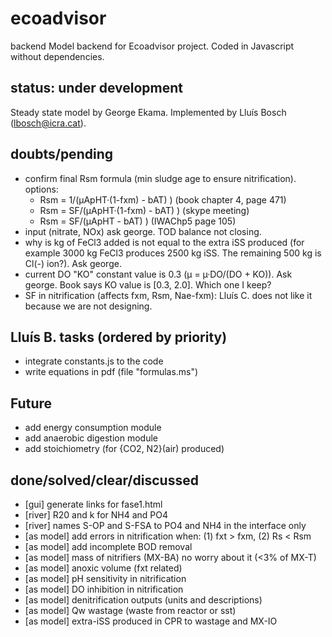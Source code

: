 # ecoadvisor 
backend Model backend for Ecoadvisor project. Coded in Javascript
without dependencies.

## status: under development 
Steady state model by George Ekama.  Implemented
by Lluís Bosch (lbosch@icra.cat).

## doubts/pending
- confirm final Rsm formula (min sludge age to ensure nitrification).  options:
  - Rsm =  1/(µApHT·(1-fxm) - bAT) ) (book chapter 4, page 471)
  - Rsm = SF/(µApHT·(1-fxm) - bAT) ) (skype meeting)
  - Rsm = SF/(µApHT - bAT) )         (IWAChp5 page 105)
- input (nitrate, NOx) ask george. TOD balance not closing.
- why is kg of FeCl3 added is not equal to the extra iSS produced (for example
  3000 kg FeCl3 produces 2500 kg iSS. The remaining 500 kg is Cl(-) ion?). Ask
  george.
- current DO "KO" constant value is 0.3 (µ = µ·DO/(DO + KO)). Ask george. Book
  says KO value is [0.3, 2.0]. Which one I keep?
- SF in nitrification (affects fxm, Rsm, Nae-fxm): Lluís C. does not like it
  because we are not designing.

## Lluís B. tasks (ordered by priority)
- integrate constants.js to the code
- write equations in pdf (file "formulas.ms")

## Future
- add energy consumption module
- add anaerobic digestion module
- add stoichiometry (for {CO2, N2}(air) produced)

## done/solved/clear/discussed
- [gui] generate links for fase1.html
- [river] R20 and k for NH4 and PO4
- [river] names S-OP and S-FSA to PO4 and NH4 in the interface only
- [as model] add errors in nitrification when: (1) fxt > fxm, (2) Rs  < Rsm
- [as model] add incomplete BOD removal
- [as model] mass of nitrifiers (MX-BA) no worry about it (<3% of MX-T)
- [as model] anoxic volume (fxt related)
- [as model] pH sensitivity in nitrification
- [as model] DO inhibition in nitrification
- [as model] denitrification outputs (units and descriptions)
- [as model] Qw wastage (waste from reactor or sst)
- [as model] extra-iSS produced in CPR to wastage and MX-IO
